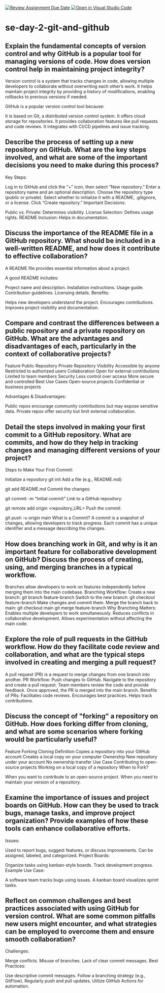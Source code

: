 [![Review Assignment Due Date](https://classroom.github.com/assets/deadline-readme-button-22041afd0340ce965d47ae6ef1cefeee28c7c493a6346c4f15d667ab976d596c.svg)](https://classroom.github.com/a/8wgCKhpZ)
[![Open in Visual Studio Code](https://classroom.github.com/assets/open-in-vscode-2e0aaae1b6195c2367325f4f02e2d04e9abb55f0b24a779b69b11b9e10269abc.svg)](https://classroom.github.com/online_ide?assignment_repo_id=18412346&assignment_repo_type=AssignmentRepo)
# se-day-2-git-and-github
## Explain the fundamental concepts of version control and why GitHub is a popular tool for managing versions of code. How does version control help in maintaining project integrity?
Version control is a system that tracks changes in code, allowing multiple developers to collaborate without overwriting each other’s work. It helps maintain project integrity by providing a history of modifications, enabling rollbacks to previous versions if needed.

GitHub is a popular version control tool because:

It is based on Git, a distributed version control system.
It offers cloud storage for repositories.
It provides collaboration features like pull requests and code reviews.
It integrates with CI/CD pipelines and issue tracking.

## Describe the process of setting up a new repository on GitHub. What are the key steps involved, and what are some of the important decisions you need to make during this process?
Key Steps:

Log in to GitHub and click the “+” icon, then select “New repository.”
Enter a repository name and an optional description.
Choose the repository type (public or private).
Select whether to initialize it with a README, .gitignore, or a license.
Click “Create repository.”
Important Decisions:

Public vs. Private: Determines visibility.
License Selection: Defines usage rights.
README Inclusion: Helps in documentation.
## Discuss the importance of the README file in a GitHub repository. What should be included in a well-written README, and how does it contribute to effective collaboration?
A README file provides essential information about a project.

A good README includes:

Project name and description.
Installation instructions.
Usage guide.
Contribution guidelines.
Licensing details.
Benefits:

Helps new developers understand the project.
Encourages contributions.
Improves project visibility and documentation.
## Compare and contrast the differences between a public repository and a private repository on GitHub. What are the advantages and disadvantages of each, particularly in the context of collaborative projects?

Feature	             Public Repository	                       Private Repository
Visibility	         Accessible by anyone	                     Restricted to authorized users
Collaboration	       Open for external contributions	         Limited to team members
Security	           Less control over access	                 More secure and controlled
Best Use Cases	     Open-source projects	                     Confidential or business projects

Advantages & Disadvantages:

Public repos encourage community contributions but may expose sensitive data.
Private repos offer security but limit external collaboration.

## Detail the steps involved in making your first commit to a GitHub repository. What are commits, and how do they help in tracking changes and managing different versions of your project?
Steps to Make Your First Commit:

Initialize a repository
git init
Add a file (e.g., README.md):

git add README.md
Commit the changes:

git commit -m "Initial commit"
Link to a GitHub repository:

git remote add origin <repository_URL>
Push the commit:

git push -u origin main
What is a Commit?
A commit is a snapshot of changes, allowing developers to track progress. Each commit has a unique identifier and a message describing the changes.
## How does branching work in Git, and why is it an important feature for collaborative development on GitHub? Discuss the process of creating, using, and merging branches in a typical workflow.
Branches allow developers to work on features independently before merging them into the main codebase.
Branching Workflow:
Create a new branch:
git branch feature-branch
Switch to the new branch:
git checkout feature-branch
Make changes and commit them.
Merge the branch back to main:
git checkout main
git merge feature-branch
Why Branching Matters:
Enables multiple developers to work simultaneously.
Reduces conflicts in collaborative development.
Allows experimentation without affecting the main code.
## Explore the role of pull requests in the GitHub workflow. How do they facilitate code review and collaboration, and what are the typical steps involved in creating and merging a pull request?
A pull request (PR) is a request to merge changes from one branch into another.
PR Workflow:
Push changes to GitHub.
Navigate to the repository and create a pull request.
Team members review the code and provide feedback.
Once approved, the PR is merged into the main branch.
Benefits of PRs:
Facilitates code reviews.
Encourages best practices.
Helps track contributions.

## Discuss the concept of "forking" a repository on GitHub. How does forking differ from cloning, and what are some scenarios where forking would be particularly useful?

Feature	                              Forking	                                                        Cloning
Definition	                         Copies a repository into your GitHub account	                    Creates a local copy on your computer
Ownership                          	 New repository under your account	                              No ownership transfer
Use Case	                           Contributing to open-source projects	                            Working on a local copy of a repository
When to Fork?

When you want to contribute to an open-source project.
When you need to maintain your version of a repository.

## Examine the importance of issues and project boards on GitHub. How can they be used to track bugs, manage tasks, and improve project organization? Provide examples of how these tools can enhance collaborative efforts.
Issues:

Used to report bugs, suggest features, or discuss improvements.
Can be assigned, labeled, and categorized.
Project Boards:

Organize tasks using kanban-style boards.
Track development progress.
Example Use Case:

A software team tracks bugs using issues.
A kanban board visualizes sprint tasks.
## Reflect on common challenges and best practices associated with using GitHub for version control. What are some common pitfalls new users might encounter, and what strategies can be employed to overcome them and ensure smooth collaboration?
Challenges:

Merge conflicts.
Misuse of branches.
Lack of clear commit messages.
Best Practices:

Use descriptive commit messages.
Follow a branching strategy (e.g., GitFlow).
Regularly push and pull updates.
Utilize GitHub Actions for automation.

